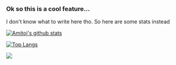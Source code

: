 ### Ok so this is a cool feature...
I don't know what to write here tho. 
So here are some stats instead

[![Amitoj's github stats](https://github-readme-stats.vercel.app/api?username=amitojsingh366&show_icons=true&theme=midnight-purple)](https://github.com/anuraghazra/github-readme-stats)

[![Top Langs](https://github-readme-stats.vercel.app/api/top-langs/?username=amitojsingh366&layout=compact&theme=midnight-purple)](https://github.com/anuraghazra/github-readme-stats)

<a href="https://github.com/anuraghazra/github-readme-stats">
  <img align="center" src="https://github-readme-stats.vercel.app/api?username=amitojsingh366&show_icons=true&theme=midnight-purple" />
</a>
<!--
**amitojsingh366/amitojsingh366** is a ✨ _special_ ✨ repository because its `README.md` (this file) appears on your GitHub profile.

Here are some ideas to get you started:

- 🔭 I’m currently working on ...
- 🌱 I’m currently learning ...
- 👯 I’m looking to collaborate on ...
- 🤔 I’m looking for help with ...
- 💬 Ask me about ...
- 📫 How to reach me: ...
- 😄 Pronouns: ...
- ⚡ Fun fact: ...
-->
